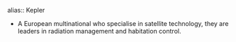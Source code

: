 alias:: Kepler
 - A European multinational who specialise in satellite technology, they are leaders in radiation management and habitation control.
